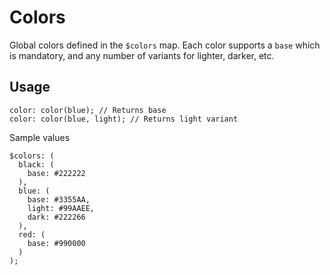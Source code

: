 # Colors
Global colors defined in the `$colors` map. Each color supports a `base` which is mandatory, and any number of variants for lighter, darker, etc.

## Usage

```
color: color(blue); // Returns base
color: color(blue, light); // Returns light variant
```

Sample values

```
$colors: (
  black: (
    base: #222222
  ),
  blue: (
    base: #3355AA,
    light: #99AAEE,
    dark: #222266
  ),
  red: (
    base: #990000
  )
);
```
